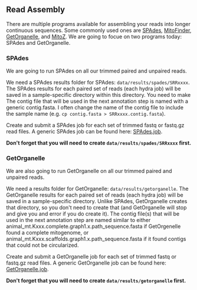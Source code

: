 ## Read Assembly
There are multiple programs available for assembling your reads into longer continuous sequences. Some commonly used ones are [SPAdes](https://github.com/ablab/spades), [MitoFinder](https://github.com/RemiAllio/MitoFinder), [GetOrganelle](https://github.com/RemiAllio/MitoFinder), and [MitoZ](https://github.com/linzhi2013/MitoZ). We are going to focue on two programs today: SPAdes and GetOrganelle.

### SPAdes 
We are going to run SPAdes on all our trimmed paired and unpaired reads. 

We need a SPAdes results folder for SPAdes: `data/results/spades/SRRxxxx`. The SPAdes results for each paired set of reads (each hydra job) will be saved in a sample-specific directory within this directory. You need to make The contig file that will be used in the next annotation step is named with a generic contig.fasta. I often change the name of the contig file to include the sample name (e.g. `cp contig.fasta > SRRxxxx.contig.fasta`).

Create and submit a SPAdes job for each set of trimmed fastq or fastq.gz read files.
A generic SPAdes job can be found here: [SPAdes.job](https://raw.githubusercontent.com/SmithsonianWorkshops/Genome_Skimming_Workshop_LAB_2024/main/job_files/spades.job). 

**Don't forget that you will need to create `data/results/spades/SRRxxxx` first.**

### GetOrganelle
We are also going to run GetOrganelle on all our trimmed paired and unpaired reads.

We need a results folder for GetOrganelle: `data/results/getorganelle`. The GetOrganelle results for each paired set of reads (each hydra job) will be saved in a sample-specific directory. Unlike SPAdes, GetOrganelle creates that directory, so you don't need to create that (and GetOrganelle will stop and give you and error if you do create it). The contig file(s) that will be used in the next annotation step are named similar to either animal_mt.Kxxx.complete.graph1.x.path_sequence.fasta if GetOrgenelle found a complete mitogenome, or animal_mt.Kxxx.scaffolds.graph1.x.path_sequence.fasta if it found contigs that could not be circularized. 

Create and submit a GetOrganelle job for each set of trimmed fastq or fastq.gz read files.
A generic GetOrganelle job can be found here: [GetOrganelle.job](https://raw.githubusercontent.com/SmithsonianWorkshops/Genome_Skimming_Workshop_LAB_2024/main/job_files/getorganelle.job).

**Don't forget that you will need to create `data/results/getorganelle` first.**
